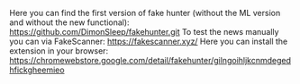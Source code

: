 Here you can find the first version of fake hunter (without the ML version and without the new functional):
https://github.com/DimonSleep/fakehunter.git
To test the news manually you can via FakeScanner:
https://fakescanner.xyz/
Here you can install the extension in your browser:
https://chromewebstore.google.com/detail/fakehunter/gilngoihljkcnmdegedhfickgheemieo
